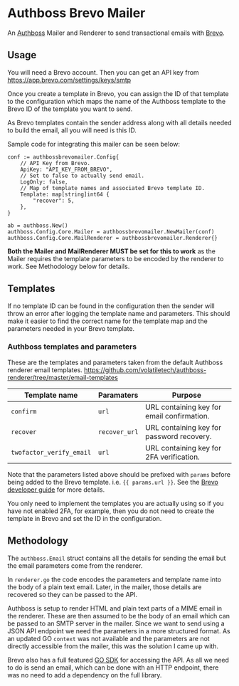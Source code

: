 # Authboss Brevo Mailer

An [Authboss](https://github.com/volatiletech/authboss) Mailer and Renderer to send transactional emails with [Brevo](https://www.brevo.com/).

## Usage

You will need a Brevo account. Then you can get an API key from https://app.brevo.com/settings/keys/smtp

Once you create a template in Brevo, you can assign the ID of that template to the configuration which maps the name of the Authboss template to the Brevo ID of the template you want to send.

As Brevo templates contain the sender address along with all details needed to build the email, all you will need is this ID.

Sample code for integrating this mailer can be seen below:

    conf := authbossbrevomailer.Config{
        // API Key from Brevo.
        ApiKey: "API_KEY_FROM_BREVO",
        // Set to false to actually send email.
        LogOnly: false,
        // Map of template names and associated Brevo template ID.
        Template: map[string]int64 {
            "recover": 5,
        },
    }

    ab = authboss.New()
    authboss.Config.Core.Mailer = authbossbrevomailer.NewMailer(conf)
    authboss.Config.Core.MailRenderer = authbossbrevomailer.Renderer{}

**Both the Mailer and MailRenderer MUST be set for this to work** as the Mailer requires the template parameters to be encoded by the renderer to work. See Methodology below for details.

## Templates

If no template ID can be found in the configuration then the sender  will throw an error after logging the template name and parameters. This should make it easier to find the correct name for the template map and the parameters needed in your Brevo template.

### Authboss templates and parameters

These are the templates and parameters taken from the default Authboss renderer email templates. https://github.com/volatiletech/authboss-renderer/tree/master/email-templates

| Template name | Paramaters | Purpose |
| --- | --- | --- |
| `confirm` | `url` | URL containing key for email confirmation. |
| `recover` | `recover_url` | URL containing key for password recovery. |
| `twofactor_verify_email` | `url` | URL containing key for 2FA verification. |

Note that the parameters listed above should be prefixed with `params` before being added to the Brevo template. i.e. `{{ params.url }}`. See the [Brevo developer guide](https://developers.brevo.com/docs/send-a-transactional-email) for more details.

You only need to implement the templates you are actually using so if you have not enabled 2FA, for example, then you do not need to create the template in Brevo and set the ID in the configuration.

## Methodology

The `authboss.Email` struct contains all the details for sending the email but the email parameters come from the renderer.

In `renderer.go` the code encodes the parameters and template name into the body of a plain text email. Later, in the mailer, those details are recovered so they can be passed to the API.

Authboss is setup to render HTML and plain text parts of a MIME email in the renderer. These are then assumed to be the body of an email which can be passed to an SMTP server in the mailer. Since we want to send using a JSON API endpoint we need the parameters in a more structured format. As an updated GO `context` was not available and the parameters are not directly accessible from the mailer, this was the solution I came up with.

Brevo also has a full featured [GO SDK](https://github.com/getbrevo/brevo-go) for accessing the API. As all we need to do is send an email, which can be done with an HTTP endpoint, there was no need to add a dependency on the full library.
